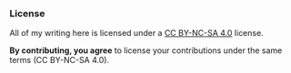 ### License

All of my writing here is licensed under a [CC BY-NC-SA 4.0](https://creativecommons.org/licenses/by-nc-sa/4.0/) license.

**By contributing, you agree** to license your contributions under the same terms (CC BY-NC-SA 4.0).
